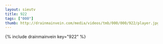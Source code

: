 ```yaml
--- 
layout: sieutv
title: 922
tags: ["000"]
thumb: http://drainmainvein.com/media/videos/tmb/000/000/922/player.jpg
---
```

{% include drainmainvein key="922" %} 
